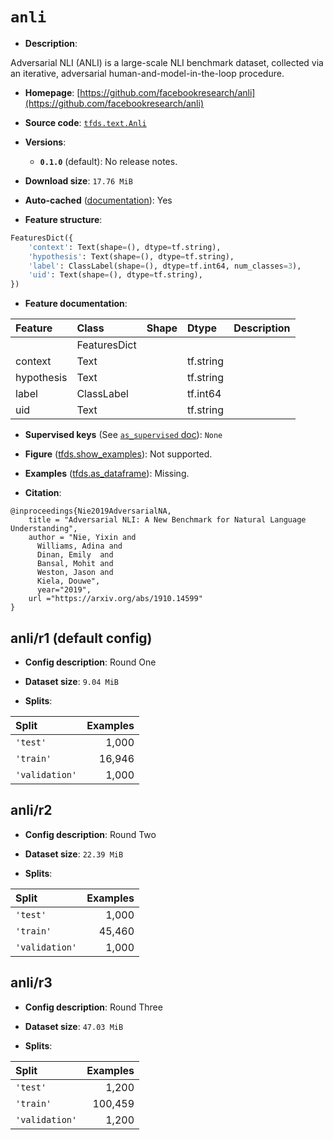 <div itemscope itemtype="http://schema.org/Dataset">
  <div itemscope itemprop="includedInDataCatalog" itemtype="http://schema.org/DataCatalog">
    <meta itemprop="name" content="TensorFlow Datasets" />
  </div>
  <meta itemprop="name" content="anli" />
  <meta itemprop="description" content="Adversarial NLI (ANLI) is a large-scale NLI benchmark dataset, collected via an&#10;iterative, adversarial human-and-model-in-the-loop procedure.&#10;&#10;To use this dataset:&#10;&#10;```python&#10;import tensorflow_datasets as tfds&#10;&#10;ds = tfds.load(&#x27;anli&#x27;, split=&#x27;train&#x27;)&#10;for ex in ds.take(4):&#10;  print(ex)&#10;```&#10;&#10;See [the guide](https://www.tensorflow.org/datasets/overview) for more&#10;informations on [tensorflow_datasets](https://www.tensorflow.org/datasets).&#10;&#10;" />
  <meta itemprop="url" content="https://www.tensorflow.org/datasets/catalog/anli" />
  <meta itemprop="sameAs" content="https://github.com/facebookresearch/anli" />
  <meta itemprop="citation" content="@inproceedings{Nie2019AdversarialNA,&#10;    title = &quot;Adversarial NLI: A New Benchmark for Natural Language Understanding&quot;,&#10;    author = &quot;Nie, Yixin and&#10;      Williams, Adina and&#10;      Dinan, Emily  and&#10;      Bansal, Mohit and&#10;      Weston, Jason and&#10;      Kiela, Douwe&quot;,&#10;      year=&quot;2019&quot;,&#10;    url =&quot;https://arxiv.org/abs/1910.14599&quot;&#10;}" />
</div>

# `anli`


*   **Description**:

Adversarial NLI (ANLI) is a large-scale NLI benchmark dataset, collected via an
iterative, adversarial human-and-model-in-the-loop procedure.

*   **Homepage**:
    [https://github.com/facebookresearch/anli](https://github.com/facebookresearch/anli)

*   **Source code**:
    [`tfds.text.Anli`](https://github.com/tensorflow/datasets/tree/master/tensorflow_datasets/text/anli.py)

*   **Versions**:

    *   **`0.1.0`** (default): No release notes.

*   **Download size**: `17.76 MiB`

*   **Auto-cached**
    ([documentation](https://www.tensorflow.org/datasets/performances#auto-caching)):
    Yes

*   **Feature structure**:

```python
FeaturesDict({
    'context': Text(shape=(), dtype=tf.string),
    'hypothesis': Text(shape=(), dtype=tf.string),
    'label': ClassLabel(shape=(), dtype=tf.int64, num_classes=3),
    'uid': Text(shape=(), dtype=tf.string),
})
```

*   **Feature documentation**:

Feature    | Class        | Shape | Dtype     | Description
:--------- | :----------- | :---- | :-------- | :----------
           | FeaturesDict |       |           |
context    | Text         |       | tf.string |
hypothesis | Text         |       | tf.string |
label      | ClassLabel   |       | tf.int64  |
uid        | Text         |       | tf.string |

*   **Supervised keys** (See
    [`as_supervised` doc](https://www.tensorflow.org/datasets/api_docs/python/tfds/load#args)):
    `None`

*   **Figure**
    ([tfds.show_examples](https://www.tensorflow.org/datasets/api_docs/python/tfds/visualization/show_examples)):
    Not supported.

*   **Examples**
    ([tfds.as_dataframe](https://www.tensorflow.org/datasets/api_docs/python/tfds/as_dataframe)):
    Missing.

*   **Citation**:

```
@inproceedings{Nie2019AdversarialNA,
    title = "Adversarial NLI: A New Benchmark for Natural Language Understanding",
    author = "Nie, Yixin and
      Williams, Adina and
      Dinan, Emily  and
      Bansal, Mohit and
      Weston, Jason and
      Kiela, Douwe",
      year="2019",
    url ="https://arxiv.org/abs/1910.14599"
}
```


## anli/r1 (default config)

*   **Config description**: Round One

*   **Dataset size**: `9.04 MiB`

*   **Splits**:

Split          | Examples
:------------- | -------:
`'test'`       | 1,000
`'train'`      | 16,946
`'validation'` | 1,000

## anli/r2

*   **Config description**: Round Two

*   **Dataset size**: `22.39 MiB`

*   **Splits**:

Split          | Examples
:------------- | -------:
`'test'`       | 1,000
`'train'`      | 45,460
`'validation'` | 1,000

## anli/r3

*   **Config description**: Round Three

*   **Dataset size**: `47.03 MiB`

*   **Splits**:

Split          | Examples
:------------- | -------:
`'test'`       | 1,200
`'train'`      | 100,459
`'validation'` | 1,200
